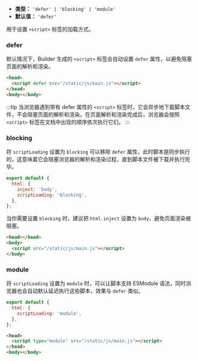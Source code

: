 - **类型：** `'defer' | 'blocking' | 'module'`
- **默认值：** `'defer'`

用于设置 `<script>` 标签的加载方式。

### defer

默认情况下，Builder 生成的 `<script>` 标签会自动设置 `defer` 属性，以避免阻塞页面的解析和渲染。

```html
<head>
  <script defer src="/static/js/main.js"></script>
</head>
<body></body>
```

:::tip
当浏览器遇到带有 defer 属性的 `<script>` 标签时，它会异步地下载脚本文件，不会阻塞页面的解析和渲染。在页面解析和渲染完成后，浏览器会按照 `<script>` 标签在文档中出现的顺序依次执行它们。
:::

### blocking

将 `scriptLoading` 设置为 `blocking` 可以移除 `defer` 属性，此时脚本是同步执行的，这意味着它会阻塞浏览器的解析和渲染过程，直到脚本文件被下载并执行完毕。

```js
export default {
  html: {
    inject: 'body',
    scriptLoading: 'blocking',
  },
};
```

当你需要设置 `blocking` 时，建议把 `html.inject` 设置为 `body`，避免页面渲染被阻塞。

```html
<head></head>
<body>
  <script src="/static/js/main.js"></script>
</body>
```

### module

将 `scriptLoading` 设置为 `module` 时，可以让脚本支持 ESModule 语法，同时浏览器也会自动默认延迟执行这些脚本，效果与 `defer` 类似。

```js
export default {
  html: {
    scriptLoading: 'module',
  },
};
```

```html
<head>
  <script type="module" src="/static/js/main.js"></script>
</head>
<body></body>
```
